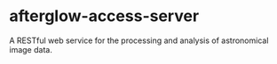 # afterglow-access-server
A RESTful web service for the processing and analysis of astronomical image data.
